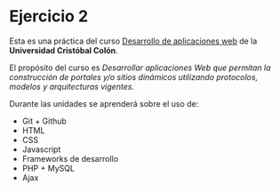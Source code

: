 # Ejercicio 2
Esta es una práctica del curso [Desarrollo de aplicaciones web](https://av-exactas.ucc.mx/course/view.php?id=296) de la **Universidad Cristóbal Colón**.

El propósito del curso es *Desarrollar aplicaciones Web que permitan la construcción de portales y/o sitios dinámicos utilizando protocolos, modelos y arquitecturas vigentes.*

Durante las unidades se aprenderá sobre el uso de:

- Git + Github
- HTML
- CSS
- Javascript
- Frameworks de desarrollo
- PHP + MySQL
- Ajax
